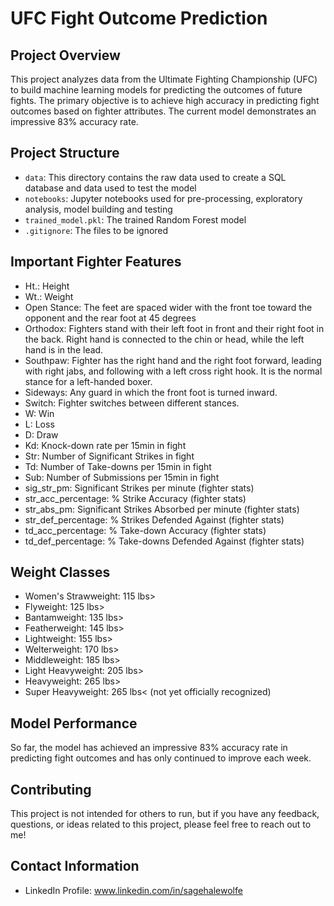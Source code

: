 # UFC Fight Outcome Prediction

## Project Overview
This project analyzes data from the Ultimate Fighting Championship (UFC) to build machine learning models for predicting the outcomes of future fights. The primary objective is to achieve high accuracy in predicting fight outcomes based on fighter attributes. The current model demonstrates an impressive 83% accuracy rate.

## Project Structure
- `data`: This directory contains the raw data used to create a SQL database and data used to test the model
- `notebooks`: Jupyter notebooks used for pre-processing, exploratory analysis, model building and testing
- `trained_model.pkl`: The trained Random Forest model
- `.gitignore`: The files to be ignored

## Important Fighter Features
- Ht.: Height
- Wt.: Weight
- Open Stance: The feet are spaced wider with the front toe toward the opponent and the rear foot at 45 degrees
- Orthodox: Fighters stand with their left foot in front and their right foot in the back. Right hand is connected to the chin or head, while the left hand is in the lead.
- Southpaw: Fighter has the right hand and the right foot forward, leading with right jabs, and following with a left cross right hook. It is the normal stance for a left-handed boxer.
- Sideways: Any guard in which the front foot is turned inward.
- Switch: Fighter switches between different stances.
- W: Win
- L: Loss
- D: Draw
- Kd: Knock-down rate per 15min in fight
- Str: Number of Significant Strikes in fight
- Td: Number of Take-downs per 15min in fight
- Sub: Number of Submissions per 15min in fight
- sig_str_pm: Significant Strikes per minute (fighter stats)
- str_acc_percentage: % Strike Accuracy (fighter stats)
- str_abs_pm: Significant Strikes Absorbed per minute (fighter stats)
- str_def_percentage: % Strikes Defended Against (fighter stats)
- td_acc_percentage: % Take-down Accuracy (fighter stats)
- td_def_percentage: % Take-downs Defended Against (fighter stats)

## Weight Classes
- Women's Strawweight: 115 lbs>
- Flyweight: 125 lbs>
- Bantamweight: 135 lbs>
- Featherweight: 145 lbs>
- Lightweight: 155 lbs>
- Welterweight: 170 lbs>
- Middleweight: 185 lbs>
- Light Heavyweight: 205 lbs>
- Heavyweight: 265 lbs>
- Super Heavyweight: 265 lbs< (not yet officially recognized)

## Model Performance
So far, the model has achieved an impressive 83% accuracy rate in predicting fight outcomes and has only continued to improve each week.

## Contributing
This project is not intended for others to run, but if you have any feedback, questions, or ideas related to this project, please feel free to reach out to me!

## Contact Information
- LinkedIn Profile: www.linkedin.com/in/sagehalewolfe
